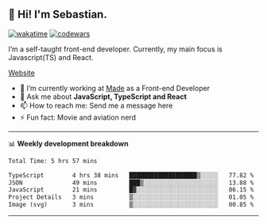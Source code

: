 ## 👋 Hi! I'm Sebastian.

[![wakatime](https://wakatime.com/badge/user/df0036c6-328a-4a39-be9b-e49417ed22a1.svg)](https://wakatime.com/@df0036c6-328a-4a39-be9b-e49417ed22a1)
[![codewars](https://www.codewars.com/users/sebavuye/badges/small)](https://www.codewars.com/users/sebavuye)

I’m a self-taught front-end developer. Currently, my main focus is Javascript(TS) and React.

[Website](https://sebastianvuye.be)

- 🔭 I’m currently working at [Made](https://made.be/) as a Front-end Developer
- 💬 Ask me about **JavaScript, TypeScript and React**
- 📫 How to reach me: Send me a message here
- ⚡ Fun fact: Movie and aviation nerd

-------

📊 **Weekly development breakdown**

<!--START_SECTION:waka-->

```txt
Total Time: 5 hrs 57 mins

TypeScript        4 hrs 38 mins   ███████████████████▒░░░░░   77.82 %
JSON              49 mins         ███▒░░░░░░░░░░░░░░░░░░░░░   13.88 %
JavaScript        21 mins         █▓░░░░░░░░░░░░░░░░░░░░░░░   06.15 %
Project Details   3 mins          ▒░░░░░░░░░░░░░░░░░░░░░░░░   01.05 %
Image (svg)       3 mins          ▒░░░░░░░░░░░░░░░░░░░░░░░░   00.85 %
```

<!--END_SECTION:waka-->
-------
